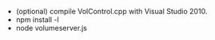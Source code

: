 * (optional) compile VolControl.cpp with Visual Studio 2010.
* npm install -l
* node volumeserver.js
